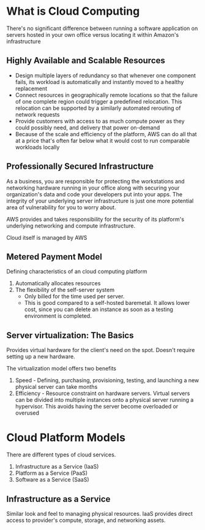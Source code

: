 # What is Cloud Computing
There's no significant difference between running a software application on servers hosted in your own office versus locating it within Amazon's infrastructure

## Highly Available and Scalable Resources
- Design multiple layers of redundancy so that whenever one component fails, its workload is automatically and instantly moved to a healthy replacement
- Connect resources in geographically remote locations so that the failure of one complete region could trigger a predefined relocation. This relocation can be supported by a similarly automated rerouting of network requests
- Provide customers with access to as much compute power as they could possibly need, and delivery that power on-demand
- Because of the scale and efficiency of the platform, AWS can do all that at a price that's often far below what it would cost to run comparable workloads locally

## Professionally Secured Infrastructure
As a business, you are responsible for protecting the workstations and networking hardware running in your office along with securing your organization's data and code your developers put into your apps. The integrity of your underlying server infrastructure is just one more potential area of vulnerability for you to worry about.

AWS provides and takes responsibility for the security of its platform's underlying networking and compute infrastructure.

Cloud itself is managed by AWS

## Metered Payment Model
Defining characteristics of an cloud computing platform
1. Automatically allocates resources
2. The flexibility of the self-server system
    - Only billed for the time used per server.
    - This is good compared to a self-hosted baremetal. It allows lower cost, since you can delete an instance as soon as a testing environment is completed.

## Server virtualization: The Basics
Provides virtual hardware for the client's need on the spot. Doesn't require setting up a new hardware.

The virtualization model offers two benefits
1. Speed - Defining, purchasing, provisioning, testing, and launching a new physical server can take months
2. Efficiency - Resource constraint on hardware servers. Virtual servers can be divided into multiple instances onto a physical server running a hypervisor. This avoids having the server become overloaded or overused

# Cloud Platform Models
There are different types of cloud services.
1. Infrastructure as a Service (IaaS)
2. Platform as a Service (PaaS)
3. Software as a Service (SaaS)

## Infrastructure as a Service
Similar look and feel to managing physical resources. IaaS provides direct access to provider's compute, storage, and networking assets.